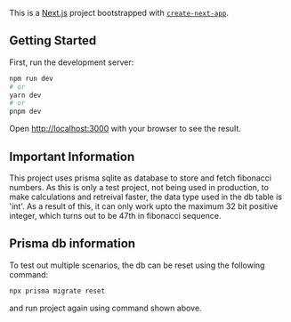 This is a [Next.js](https://nextjs.org/) project bootstrapped with [`create-next-app`](https://github.com/vercel/next.js/tree/canary/packages/create-next-app).

## Getting Started

First, run the development server:

```bash
npm run dev
# or
yarn dev
# or
pnpm dev
```

Open [http://localhost:3000](http://localhost:3000) with your browser to see the result.

## Important Information

This project uses prisma sqlite as database to store and fetch fibonacci numbers. As this is only a test project, not being used in production, to make calculations and retreival faster, the data type used in the db table is 'int'.
As a result of this, it can only work upto the maximum 32 bit positive integer, which turns out to be 47th in fibonacci sequence.

## Prisma db information

To test out multiple scenarios, the db can be reset using the following command:

```bash
npx prisma migrate reset
```
and run project again using command shown above.

